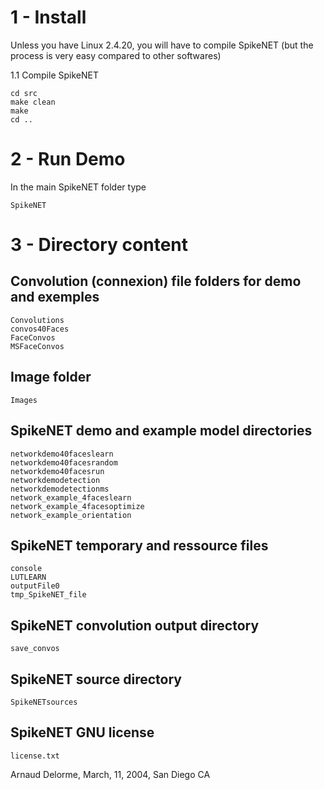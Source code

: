 1 - Install
=====

Unless you have Linux 2.4.20, you will have to compile 
SpikeNET (but the process is very easy compared to 
other softwares)

1.1 Compile SpikeNET

	cd src
	make clean
	make
	cd ..

2 - Run Demo
=====

In the main SpikeNET folder type

	SpikeNET


3 - Directory content
=====

Convolution (connexion) file folders for demo and exemples
----------------------------------------------------------
	Convolutions
	convos40Faces
	FaceConvos
	MSFaceConvos

Image folder
------------
	Images

SpikeNET demo and example model directories
-------------------------------------------
	networkdemo40faceslearn
	networkdemo40facesrandom
	networkdemo40facesrun
	networkdemodetection
	networkdemodetectionms
	network_example_4faceslearn
	network_example_4facesoptimize
	network_example_orientation

SpikeNET temporary and ressource files
--------------------------------------
	console				
	LUTLEARN
	outputFile0
	tmp_SpikeNET_file

SpikeNET convolution output directory
-------------------------------------
	save_convos

SpikeNET source directory
-------------------------
	SpikeNETsources

SpikeNET GNU license
--------------------
	license.txt



Arnaud Delorme, March, 11, 2004, San Diego CA
